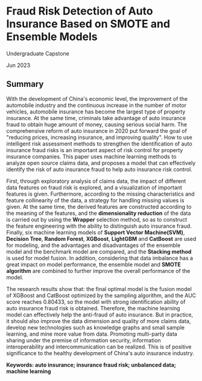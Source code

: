 # Fraud Risk Detection of Auto Insurance Based on SMOTE and Ensemble Models
Undergraduate Capstone

Jun 2023

## Summary

With the development of China's economic level, the improvement of the automobile industry and the continuous increase in the number of motor vehicles, automobile insurance has become the largest type of property insurance. At the same time, criminals take advantage of auto insurance fraud to obtain huge amount of money, causing serious social harm. The comprehensive reform of auto insurance in 2020 put forward the goal of "reducing prices, increasing insurance, and improving quality". How to use intelligent risk assessment methods to strengthen the identification of auto insurance fraud risks is an important aspect of risk control for property insurance companies. This paper uses machine learning methods to analyze open source claims data, and proposes a model that can effectively identify the risk of auto insurance fraud to help auto insurance risk control.

First, through exploratory analysis of claims data, the impact of different data features on fraud risk is explored, and a visualization of important features is given. Furthermore, according to the missing characteristics and feature collinearity of the data, a strategy for handling missing values is given. At the same time, the derived features are constructed according to the meaning of the features, and the **dimensionality reduction** of the data is carried out by using the **Wrapper** selection method, so as to construct the feature engineering with the ability to distinguish auto insurance fraud. Finally, six machine learning models of **Support Vector Machine(SVM)**, **Decision Tree**, **Random Forest**, **XGBoost**, **LightGBM** and **CatBoost** are used for modeling, and the advantages and disadvantages of the ensemble model and the benchmark model are compared, and the **Stacking method** is used for model fusion. In addition, considering that data imbalance has a great impact on model performance, the ensemble model and **SMOTE algorithm** are combined to further improve the overall performance of the model.

The research results show that: the final optimal model is the fusion model of XGBoost and CatBoost optimized by the sampling algorithm, and the AUC score reaches 0.80433, so the model with strong identification ability of auto insurance fraud risk is obtained. Therefore, the machine learning model can effectively help the anti-fraud of auto insurance. But in practice, it should also improve the data dimension and quality of more claims data, develop new technologies such as knowledge graphs and small sample learning, and mine more value from data. Promoting multi-party data sharing under the premise of information security, information interoperability and intercommunication can be realized. This is of positive significance to the healthy development of China's auto insurance industry.

**Keywords: auto insurance; insurance fraud risk; unbalanced data; machine learning**

